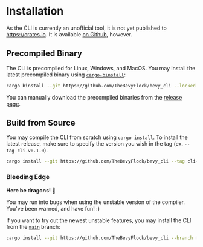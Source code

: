 # Installation

<!-- Please keep this section synchronized with the `README.md`. -->

As the CLI is currently an unofficial tool, it is not yet published to <https://crates.io>. It is available [on Github](https://github.com/TheBevyFlock/bevy_cli), however.

## Precompiled Binary

The CLI is precompiled for Linux, Windows, and MacOS. You may install the latest precompiled binary using [`cargo-binstall`](https://github.com/cargo-bins/cargo-binstall):

```sh
cargo binstall --git https://github.com/TheBevyFlock/bevy_cli --locked bevy_cli
```

You can manually download the precompiled binaries from the [release page](https://github.com/TheBevyFlock/bevy_cli/releases).

## Build from Source

You may compile the CLI from scratch using `cargo install`. To install the latest release, make sure to specify the version you wish in the tag (ex. `--tag cli-v0.1.0`).

```sh
cargo install --git https://github.com/TheBevyFlock/bevy_cli --tag cli-vX.Y.Z --locked bevy_cli
```

### Bleeding Edge

<div class="warning">

**Here be dragons! 🐉**

You may run into bugs when using the unstable version of the compiler. You've been warned, and have fun! :)

</div>

If you want to try out the newest unstable features, you may install the CLI from the [`main`](https://github.com/TheBevyFlock/bevy_cli/tree/main) branch:

```sh
cargo install --git https://github.com/TheBevyFlock/bevy_cli --branch main --locked bevy_cli
```
